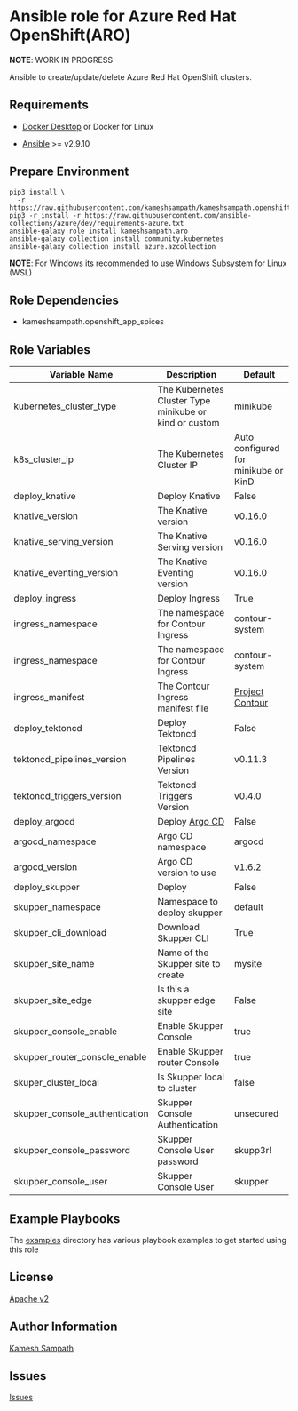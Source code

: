 # Ansible role for Azure Red Hat OpenShift(ARO)

__NOTE__: WORK IN PROGRESS 

Ansible to create/update/delete Azure Red Hat OpenShift clusters.

## Requirements

- [Docker Desktop](https://www.docker.com/products/docker-desktop) or Docker for Linux

- [Ansible](https://ansible.com) >= v2.9.10

## Prepare Environment

```shell
pip3 install \
  -r https://raw.githubusercontent.com/kameshsampath/kameshsampath.openshift_app_spices/master/requirements.txt
pip3 -r install -r https://raw.githubusercontent.com/ansible-collections/azure/dev/requirements-azure.txt
ansible-galaxy role install kameshsampath.aro
ansible-galaxy collection install community.kubernetes
ansible-galaxy collection install azure.azcollection
```

__NOTE__: For Windows its recommended to use Windows Subsystem for Linux (WSL)

## Role Dependencies

- kameshsampath.openshift_app_spices

## Role Variables

| Variable Name| Description | Default |
|--|--|--|
| kubernetes_cluster_type | The Kubernetes Cluster Type minikube or kind or custom | minikube |
| k8s_cluster_ip | The Kubernetes Cluster IP | Auto configured for minikube or KinD |
| deploy_knative | Deploy Knative | False |
| knative_version | The Knative version | v0.16.0 |
| knative_serving_version | The Knative Serving version | v0.16.0 |
| knative_eventing_version | The Knative Eventing version | v0.16.0 |
| deploy_ingress | Deploy Ingress | True |
| ingress_namespace | The namespace for Contour Ingress | contour-system |
| ingress_namespace | The namespace for Contour Ingress | contour-system |
| ingress_manifest  | The Contour Ingress manifest file  | [Project Contour](https://projectcontour.io/quickstart/contour.yaml) |
| deploy_tektoncd | Deploy Tektoncd | False |
| tektoncd_pipelines_version | Tektoncd Pipelines Version | v0.11.3 |
| tektoncd_triggers_version | Tektoncd Triggers Version | v0.4.0 |
| deploy_argocd | Deploy [Argo CD](https://argoproj.github.io/) | False |
| argocd_namespace | Argo CD namespace | argocd |
| argocd_version | Argo CD version to use | v1.6.2 |
| deploy_skupper | Deploy [](skupperhttps://skupper.io) | False |
| skupper_namespace | Namespace to deploy skupper | default |
| skupper_cli_download | Download Skupper CLI | True |
| skupper_site_name | Name of the Skupper site to create | mysite |
| skupper_site_edge | Is this a skupper edge site | False |
| skupper_console_enable | Enable Skupper Console | true |
| skupper_router_console_enable | Enable Skupper router Console | true |
| skuper_cluster_local | Is Skupper local to cluster | false |
| skupper_console_authentication | Skupper Console Authentication | unsecured |
| skupper_console_password | Skupper Console User password | skupp3r! |
| skupper_console_user | Skupper Console User | skupper |

## Example Playbooks

The [examples](https://github.com/kameshsampath/ansible-role-aro/master/examples) directory has various playbook examples to get started using this role

## License

[Apache v2](https://github.com/kameshsampath/ansible-role-aro/tree/master/LICENSE)

## Author Information

[Kamesh Sampath](mailto:kamesh.sampath@hotmail.com)

## Issues

[Issues](https://github.com/kameshsampath/ansible-role-aro/issues)
